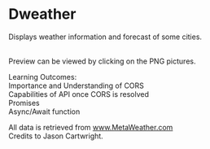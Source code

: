# Dweather

Displays weather information and forecast of some cities.<br><br>

Preview can be viewed by clicking on the PNG pictures.

Learning Outcomes:<br>
Importance and Understanding of CORS<br>
Capabilities of API once CORS is resolved<br>
Promises<br>
Async/Await function

All data is retrieved from www.MetaWeather.com <br>
Credits to Jason Cartwright.
